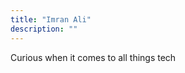 ```yaml
---
title: "Imran Ali"
description: ""
---
```


<!-- Currently @ <a target="_blank" href="https://www.container-solutions.com/">Container Solutions</a> 🚀 -->

Curious when it comes to all things tech
